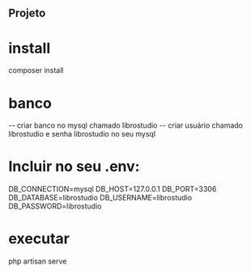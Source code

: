 ## Projeto

# install
composer install

# banco
-- criar banco no mysql chamado librostudio
-- criar usuário chamado librostudio e senha librostudio no seu mysql

# Incluir no seu .env:
DB_CONNECTION=mysql
DB_HOST=127.0.0.1
DB_PORT=3306
DB_DATABASE=librostudio
DB_USERNAME=librostudio
DB_PASSWORD=librostudio

# executar 
php artisan serve
